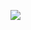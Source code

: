 [![](https://github-readme-stats.vercel.app/api?username=steola6564)](https://github.com/anuraghazra/github-readme-stats)

